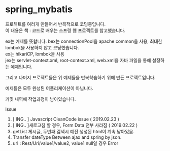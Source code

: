 # spring_mybatis

프로젝트를 여러개 만들어서 반복적으로 코딩중입니다.<br/>
이 내용은 책 : 코드로 배우는 스프링 웹 프로젝트를 참고했습니다.

ex는 예제를 뜻합니다.
bex는 connectionPool을 apache common을 사용, 최대한 lombok을 사용하지 않고 코딩했습니다.<br/>
ex는 hikariCP, lombok을 사용<br/>
jex는 servlet-context.xml, root-context.xml, web.xml을 자바 파일을 통해 설정하는 예제입니다.<br/>

그리고 나머지 프로젝트들은 위 예제들을 반복학습하기 위해 만든 프로젝트입니다.

예제들은 모두 완성된 어플리케이션이 아닙니다.

커밋 내역에 작업과정이 남아있습니다.



Issue

1. [ ING.. ] Javascript CleanCode issue ( 2019.02.23 )
2. [ ING.. ]새로고침 할 경우, Form Data 전부 사라짐 ( 2019.02.22 )
3. getList 게시글, 두번째 검색시 예전 생성된 html이 계속 남아있음.
4. Transfer dateType Between ajax and spring by json.
5. url : Rest/Uri/value1/value2, value1 null일 경우 Error

